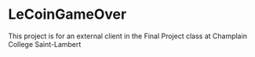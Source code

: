 # LeCoinGameOver
This project is for an external client in the Final Project class at Champlain College Saint-Lambert
